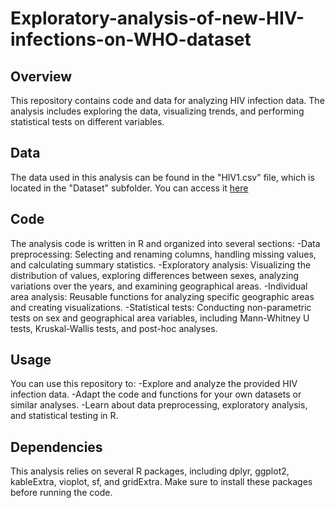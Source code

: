 # Exploratory-analysis-of-new-HIV-infections-on-WHO-dataset

## Overview
This repository contains code and data for analyzing HIV infection data. The analysis includes exploring the data, visualizing trends, and performing statistical tests on different variables.

## Data
The data used in this analysis can be found in the "HIV1.csv" file, which is located in the "Dataset" subfolder. You can access it [here]([URL_del_link](https://www.who.int/data/gho/data/indicators/indicator-details/GHO/new-hiv-infections-(per-1000-uninfected-population))https://www.who.int/data/gho/data/indicators/indicator-details/GHO/new-hiv-infections-(per-1000-uninfected-population))

## Code 
The analysis code is written in R and organized into several sections:
  -Data preprocessing: Selecting and renaming columns, handling missing values, and calculating summary statistics.
  -Exploratory analysis: Visualizing the distribution of values, exploring differences between sexes, analyzing variations over the years, and examining geographical areas.
  -Individual area analysis: Reusable functions for analyzing specific geographic areas and creating visualizations.
  -Statistical tests: Conducting non-parametric tests on sex and geographical area variables, including Mann-Whitney U tests, Kruskal-Wallis tests, and post-hoc analyses.

## Usage
You can use this repository to:
  -Explore and analyze the provided HIV infection data.
  -Adapt the code and functions for your own datasets or similar analyses.
  -Learn about data preprocessing, exploratory analysis, and statistical testing in R.

## Dependencies
This analysis relies on several R packages, including dplyr, ggplot2, kableExtra, vioplot, sf, and gridExtra. Make sure to install these packages before running the code.

